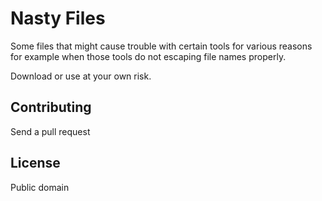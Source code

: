 Nasty Files
============

Some files that might cause trouble with certain tools for various reasons for example when those tools do not escaping file names properly.

Download or use at your own risk.

Contributing
------------

Send a pull request

License
-----------
Public domain